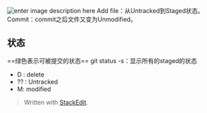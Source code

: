 ![enter image description here](https://github.com/HotView/Images/raw/master/TIM%E6%88%AA%E5%9B%BE20190226213043.png)
Add file：从Untracked到Staged状态。
Commit：commit之后文件又变为Unmodified。
## 状态
==绿色表示可被提交的状态==
git status -s：显示所有的staged的状态
- D : delete
- ?? :  Untracked
- M: modified






> Written with [StackEdit](https://stackedit.io/).

<!--stackedit_data:
eyJoaXN0b3J5IjpbLTc4MTAxNzk0MSwtMTYwNzk3NDI0NSwtOD
Y0MDkzMDQ5LDU4MzI2MDk0OSwxOTU4Mzg0NjU3LC03NzE3MDQx
NDQsNjY2MTM0ODIsLTMxNjE2MjE2Myw1Nzg5MDMzODFdfQ==
-->
